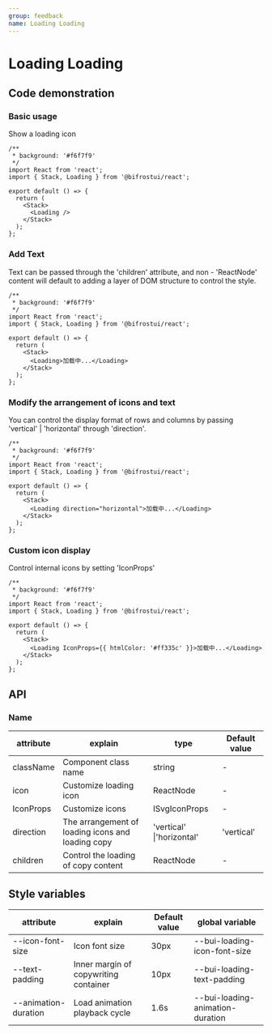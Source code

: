```yaml
---
group: feedback
name: Loading Loading
---
```


# Loading Loading

## Code demonstration

### Basic usage

Show a loading icon

```tsx
/**
 * background: '#f6f7f9'
 */
import React from 'react';
import { Stack, Loading } from '@bifrostui/react';

export default () => {
  return (
    <Stack>
      <Loading />
    </Stack>
  );
};
```

### Add Text

Text can be passed through the 'children' attribute, and non - 'ReactNode' content will default to adding a layer of DOM structure to control the style.

```tsx
/**
 * background: '#f6f7f9'
 */
import React from 'react';
import { Stack, Loading } from '@bifrostui/react';

export default () => {
  return (
    <Stack>
      <Loading>加载中...</Loading>
    </Stack>
  );
};
```

### Modify the arrangement of icons and text

You can control the display format of rows and columns by passing 'vertical' | 'horizontal' through 'direction'.

```tsx
/**
 * background: '#f6f7f9'
 */
import React from 'react';
import { Stack, Loading } from '@bifrostui/react';

export default () => {
  return (
    <Stack>
      <Loading direction="horizontal">加载中...</Loading>
    </Stack>
  );
};
```

### Custom icon display

Control internal icons by setting 'IconProps'

```tsx
/**
 * background: '#f6f7f9'
 */
import React from 'react';
import { Stack, Loading } from '@bifrostui/react';

export default () => {
  return (
    <Stack>
      <Loading IconProps={{ htmlColor: '#ff335c' }}>加载中...</Loading>
    </Stack>
  );
};
```

## API

### Name

| attribute | explain                                           | type                      | Default value |
| --------- | ------------------------------------------------- | ------------------------- | ------------- |
| className | Component class name                              | string                    | -             |
| icon      | Customize loading icon                            | ReactNode                 | -             |
| IconProps | Customize icons                                   | ISvgIconProps             | -             |
| direction | The arrangement of loading icons and loading copy | 'vertical' \|'horizontal' | 'vertical'    |
| children  | Control the loading of copy content               | ReactNode                 | -             |

## Style variables

| attribute            | explain                               | Default value | global variable                  |
| -------------------- | ------------------------------------- | ------------- | -------------------------------- |
| --icon-font-size     | Icon font size                        | 30px          | --bui-loading-icon-font-size     |
| --text-padding       | Inner margin of copywriting container | 10px          | --bui-loading-text-padding       |
| --animation-duration | Load animation playback cycle         | 1.6s          | --bui-loading-animation-duration |
